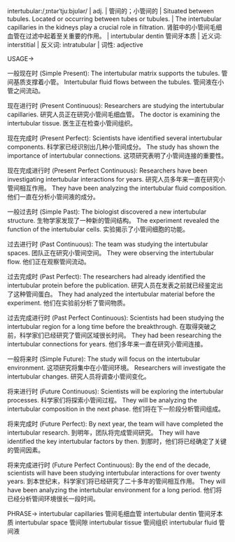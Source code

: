 intertubular:/ˌɪntərˈtjuːbjʊlər/ | adj. | 管间的；小管间的 | Situated between tubules.  Located or occurring between tubes or tubules. | The intertubular capillaries in the kidneys play a crucial role in filtration. 肾脏中的小管间毛细血管在过滤中起着至关重要的作用。 |  intertubular dentin 管间牙本质 | 近义词:  interstitial | 反义词:  intratubular | 词性: adjective

USAGE->

一般现在时 (Simple Present):
The intertubular matrix supports the tubules. 管间基质支撑着小管。
Intertubular fluid flows between the tubules.  管间液在小管之间流动。

现在进行时 (Present Continuous):
Researchers are studying the intertubular capillaries. 研究人员正在研究小管间毛细血管。
The doctor is examining the intertubular tissue. 医生正在检查小管间组织。

现在完成时 (Present Perfect):
Scientists have identified several intertubular components. 科学家已经识别出几种小管间成分。
The study has shown the importance of intertubular connections. 这项研究表明了小管间连接的重要性。

现在完成进行时 (Present Perfect Continuous):
Researchers have been investigating intertubular interactions for years.  研究人员多年来一直在研究小管间相互作用。
They have been analyzing the intertubular fluid composition. 他们一直在分析小管间液的成分。

一般过去时 (Simple Past):
The biologist discovered a new intertubular structure. 生物学家发现了一种新的管间结构。
The experiment revealed the function of the intertubular cells. 实验揭示了小管间细胞的功能。

过去进行时 (Past Continuous):
The team was studying the intertubular spaces.  团队正在研究小管间空间。
They were observing the intertubular flow. 他们正在观察管间流动。

过去完成时 (Past Perfect):
The researchers had already identified the intertubular protein before the publication. 研究人员在发表之前就已经鉴定出了这种管间蛋白。
They had analyzed the intertubular material before the experiment. 他们在实验前分析了管间物质。


过去完成进行时 (Past Perfect Continuous):
Scientists had been studying the intertubular region for a long time before the breakthrough.  在取得突破之前，科学家们已经研究了管间区域很长时间。
They had been researching the intertubular connections for years. 他们多年来一直在研究小管间连接。

一般将来时 (Simple Future):
The study will focus on the intertubular environment. 这项研究将集中在小管间环境。
Researchers will investigate the intertubular changes. 研究人员将调查小管间变化。


将来进行时 (Future Continuous):
Scientists will be exploring the intertubular processes. 科学家们将探索小管间过程。
They will be analyzing the intertubular composition in the next phase. 他们将在下一阶段分析管间组成。

将来完成时 (Future Perfect):
By next year, the team will have completed the intertubular research. 到明年，团队将完成管间研究。
They will have identified the key intertubular factors by then. 到那时，他们将已经确定了关键的管间因素。


将来完成进行时 (Future Perfect Continuous):
By the end of the decade, scientists will have been studying intertubular interactions for over twenty years. 到本世纪末，科学家们将已经研究了二十多年的管间相互作用。
They will have been analyzing the intertubular environment for a long period. 他们将已经分析管间环境很长一段时间。



PHRASE->
intertubular capillaries 管间毛细血管
intertubular dentin 管间牙本质
intertubular space 管间隙
intertubular tissue 管间组织
intertubular fluid 管间液
